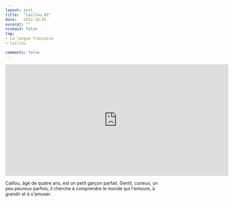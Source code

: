 ```yaml
---
layout: post
title:  "Caillou_01"
date:   2022-10-01
excerpt: ""
niveau3: false
tag:
- La langue française
- Caillou

comments: false
---
```

<center>
<img style="display: none;" src="/assets/img/thumbnails/caillou01.jpg" alt="" width="1" height="1">
<iframe width="700px" height="350px" src="https://www.youtube.com/embed/xxxcaillouxxx01?rel=0&controls=1&showinfo=0&modestbranding=1&enablejsapi=1" allowfullscreen frameborder="0" ></iframe></center>

Caillou, âgé de quatre ans, est un petit garçon parfait. Gentil, curieux, un peu peureux parfois, il cherche à comprendre le monde qui l'entoure, à grandir et à s'amuser.
